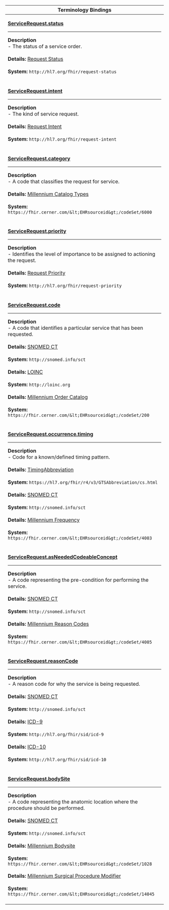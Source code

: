 |Terminology Bindings|
|---|
|<p>**[ServiceRequest.status](https://www.hl7.org/fhir/r4/servicerequest-definitions.html#ServiceRequest.status)**<hr>**Description**<br>- The status of a service order.<br><br>**Details:** [Request Status](https://www.hl7.org/fhir/valueset-request-status.html)<br><br>**System:** `http://hl7.org/fhir/request-status`<br><br>|
|<p>**[ServiceRequest.intent](https://www.hl7.org/fhir/r4/servicerequest-definitions.html#ServiceRequest.intent)**<hr>**Description**<br>- The kind of service request.<br><br>**Details:** [Request Intent](https://www.hl7.org/fhir/r4/valueset-request-intent.html)<br><br>**System:** `http://hl7.org/fhir/request-intent`<br><br>|
|<p>**[ServiceRequest.category](https://www.hl7.org/fhir/r4/servicerequest-definitions.html#ServiceRequest.category)**<hr>**Description**<br>- A code that classifies the request for service.<br><br>**Details:** [Millennium Catalog Types](https://fhir.cerner.com/millennium/r4/proprietary-codes-and-systems/#code-set-6000-catalog-type)<br><br>**System:** `https://fhir.cerner.com/&lt;EHRsourceid&gt;/codeSet/6000`<br><br>|
|<p>**[ServiceRequest.priority](https://www.hl7.org/fhir/r4/servicerequest-definitions.html#ServiceRequest.priority)**<hr>**Description**<br>- Identifies the level of importance to be assigned to actioning the request.<br><br>**Details:** [Request Priority](https://www.hl7.org/fhir/valueset-request-priority.html)<br><br>**System:** `http://hl7.org/fhir/request-priority`<br><br>|
|<p>**[ServiceRequest.code](https://www.hl7.org/fhir/r4/servicerequest-definitions.html#ServiceRequest.code)**<hr>**Description**<br>- A code that identifies a particular service that has been requested.<br><br>**Details:** [SNOMED CT](https://hl7.org/fhir/r4/snomedct.html)<br><br>**System:** `http://snomed.info/sct`<br><br>**Details:** [LOINC](https://hl7.org/fhir/r4/loinc.html)<br><br>**System:** `http://loinc.org`<br><br>**Details:** [Millennium Order Catalog](https://fhir.cerner.com/millennium/r4/proprietary-codes-and-systems/#code-set-200-order-catalog)<br><br>**System:** `https://fhir.cerner.com/&lt;EHRsourceid&gt;/codeSet/200`<br><br>|
|<p>**[ServiceRequest.occurrence.timing](https://www.hl7.org/fhir/r4/servicerequest-definitions.html#ServiceRequest.occurrence.timing)**<hr>**Description**<br>- Code for a known/defined timing pattern.<br><br>**Details:** [TimingAbbreviation](https://hl7.org/fhir/r4/valueset-timing-abbreviation.html)<br><br>**System:** `https://hl7.org/fhir/r4/v3/GTSAbbreviation/cs.html`<br><br>**Details:** [SNOMED CT](https://hl7.org/fhir/r4/snomedct.html)<br><br>**System:** `http://snomed.info/sct`<br><br>**Details:** [Millennium Frequency](https://fhir.cerner.com/millennium/r4/proprietary-codes-and-systems/#code-set-4003-frequency)<br><br>**System:** `https://fhir.cerner.com/&lt;EHRsourceid&gt;/codeSet/4003`<br><br>|
|<p>**[ServiceRequest.asNeededCodeableConcept](https://www.hl7.org/fhir/r4/servicerequest-definitions.html#ServiceRequest.asNeededCodeableConcept)**<hr>**Description**<br>- A code representing the pre-condition for performing the service.<br><br>**Details:** [SNOMED CT](https://hl7.org/fhir/r4/snomedct.html)<br><br>**System:** `http://snomed.info/sct`<br><br>**Details:** [Millennium Reason Codes](https://fhir.cerner.com/millennium/r4/proprietary-codes-and-systems/#code-set-4005-reason-for-medication)<br><br>**System:** `https://fhir.cerner.com/&lt;EHRsourceid&gt;/codeSet/4005`<br><br>|
|<p>**[ServiceRequest.reasonCode](https://www.hl7.org/fhir/r4/servicerequest-definitions.html#ServiceRequest.reasonCode)**<hr>**Description**<br>- A reason code for why the service is being requested.<br><br>**Details:** [SNOMED CT](https://hl7.org/fhir/r4/snomedct.html)<br><br>**System:** `http://snomed.info/sct`<br><br>**Details:** [ICD-9](https://hl7.org/fhir/r4/icd.html)<br><br>**System:** `http://hl7.org/fhir/sid/icd-9`<br><br>**Details:** [ICD-10](https://hl7.org/fhir/r4/icd.html)<br><br>**System:** `http://hl7.org/fhir/sid/icd-10`<br><br>|
|<p>**[ServiceRequest.bodySite](https://www.hl7.org/fhir/r4/servicerequest-definitions.html#ServiceRequest.bodySite)**<hr>**Description**<br>- A code representing the anatomic location where the procedure should be performed.<br><br>**Details:** [SNOMED CT](https://hl7.org/fhir/r4/snomedct.html)<br><br>**System:** `http://snomed.info/sct`<br><br>**Details:** [Millennium Bodysite](https://fhir.cerner.com/millennium/r4/proprietary-codes-and-systems/#code-set-1028-body-site)<br><br>**System:** `https://fhir.cerner.com/&lt;EHRsourceid&gt;/codeSet/1028`<br><br>**Details:** [Millennium Surgical Procedure Modifier](https://fhir.cerner.com/millennium/r4/proprietary-codes-and-systems/#code-set-14045-surgical-procedure-modifiers)<br><br>**System:** `https://fhir.cerner.com/&lt;EHRsourceid&gt;/codeSet/14045`<br><br>|
